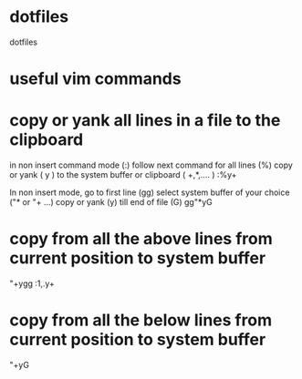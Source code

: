 # dotfiles
dotfiles

# useful vim commands

# copy or yank all lines in a file to the clipboard
in non insert command mode (:) follow next command for all lines (%) copy or yank ( y ) to the system buffer or clipboard ( +,*,.... )
:%y+ 

In non insert mode, go to first line (gg) select system buffer of your choice ("* or "+ ...) copy or yank (y) till end of file (G)
gg"*yG

# copy from all the above lines from current position to system buffer
"+ygg
:1,.y+

# copy from all the below lines from current position to system buffer
"+yG












